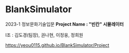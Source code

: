 # BlankSimulator

2023-1 정보문화기술입문 __Project Name : "빈칸" 시뮬레이터__

I조 : 김도경(팀장), 권나현, 이정웅, 정희원

https://yeou0115.github.io/BlankSimulator/Project

